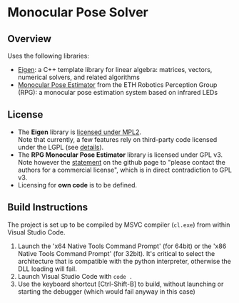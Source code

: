 # Monocular Pose Solver

## Overview
Uses the following libraries:
- [Eigen](https://eigen.tuxfamily.org): a C++ template library for linear algebra: matrices, vectors, numerical solvers, and related algorithms
- [Monocular Pose Estimator](https://github.com/uzh-rpg/rpg_monocular_pose_estimator) from the ETH Robotics Perception Group (RPG): a monocular pose estimation system based on infrared LEDs


## License
- The **Eigen** library is [licensed under MPL2](https://eigen.tuxfamily.org/index.php?title=Main_Page#License).<br>
  Note that currently, a few features rely on third-party code licensed under the LGPL (see [details](https://eigen.tuxfamily.org/index.php?title=Main_Page#License)).
- The **RPG Monocular Pose Estimator** library is licensed under GPL v3.<br>
  Note however the [statement](https://github.com/uzh-rpg/rpg_monocular_pose_estimator#disclaimer-and-license) on the github page to "please contact the authors for a commercial license", which is in direct contradiction to GPL v3.
- Licensing for **own code** is to be defined.

## Build Instructions
The project is set up to be compiled by MSVC compiler (`cl.exe`) from within Visual Studio Code.
1. Launch the 'x64 Native Tools Command Prompt' (for 64bit) or the 'x86 Native Tools Command Prompt' (for 32bit). It's critical to select the architecture that is compatible with the python interpreter, otherwise the DLL loading will fail.
2. Launch Visual Studio Code with `code .`
2. Use the keyboard shortcut \[Ctrl-Shift-B\] to build, without launching or starting the debugger (which would fail anyway in this case)

